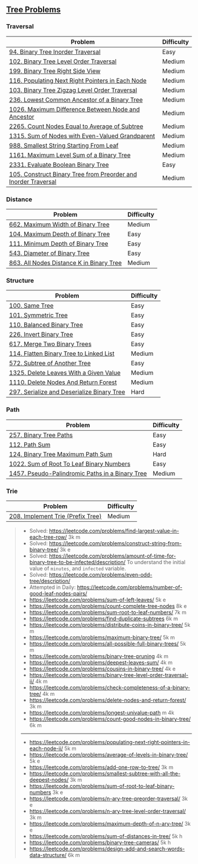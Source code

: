 ## [Tree Problems](../topics/tree.md)
### Traversal
| Problem          | Difficulty |
|------------------|------------|
|[94. Binary Tree Inorder Traversal](../leetcode/94.binary-tree-inorder-traversal.md)|Easy|
|[102. Binary Tree Level Order Traversal](../leetcode/102.binary-tree-level-order-traversal.md)|Medium|
|[199. Binary Tree Right Side View](../leetcode/199.binary-tree-right-side-view.md)|Medium|
|[116. Populating Next Right Pointers in Each Node](../leetcode/116.populating-next-right-pointers-in-each-node.md)|Medium|
|[103. Binary Tree Zigzag Level Order Traversal](../leetcode/103.binary-tree-zigzag-level-order-traversal.md)|Medium|
|[236. Lowest Common Ancestor of a Binary Tree](../leetcode/236.lowest-common-ancestor-of-a-binary-tree.md)|Medium|
|[1026. Maximum Difference Between Node and Ancestor](../leetcode/1026.maximum-difference-betwwen-node-and-ancestor.md)|Medium|
|[2265. Count Nodes Equal to Average of Subtree](../leetcode/2265.count-nodes-equal-to-average-of-subtree.md)|Medium|
|[1315. Sum of Nodes with Even-Valued Grandparent](../leetcode/1315.sum-of-nodes-with-even-valued-grandparent.md)|Medium|
|[988. Smallest String Starting From Leaf](../leetcode/988.smallest-string-starting-from-leaf.md)|Medium|
|[1161. Maximum Level Sum of a Binary Tree](../leetcode/1161.maximum-level-sum-of-a-binary-tree.md)|Medium|
|[2331. Evaluate Boolean Binary Tree](../leetcode/2331.evaluate-boolean-binary-tree.md)|Easy|
|[105. Construct Binary Tree from Preorder and Inorder Traversal](../leetcode/105.construct-binary-tree-from-preorder-and-inorder-traversal.md)|Medium|

### Distance
| Problem          | Difficulty |
|------------------|------------|
|[662. Maximum Width of Binary Tree](../leetcode/662.maximum-width-of-binary-tree.md)|Medium|
|[104. Maximum Depth of Binary Tree](../leetcode/104.maximum-depth-of-binary-tree.md)|Easy|
|[111. Minimum Depth of Binary Tree](../leetcode/111.minimum-depth-of-binary-tree.md)|Easy|
|[543. Diameter of Binary Tree](../leetcode/543.diameter-of-binary-tree.md)|Easy|
|[863. All Nodes Distance K in Binary Tree](../leetcode/863.all-nodes-distance-k-in-binary-tree.md)|Medium|

### Structure
| Problem          | Difficulty |
|------------------|------------|
|[100. Same Tree](../leetcode/100.same-tree.md)|Easy|
|[101. Symmetric Tree](../leetcode/101.symmetric-tree.md)|Easy|
|[110. Balanced Binary Tree](../leetcode/110.balanced-binary-tree.md)|Easy|
|[226. Invert Binary Tree](../leetcode/226.invert-binary-tree.md)|Easy|
|[617. Merge Two Binary Trees](../leetcode/617.merge-two-binary-trees.md)|Easy|
|[114. Flatten Binary Tree to Linked List](../leetcode/114.flatten-binary-tree-to-linked-list.md)|Medium|
|[572. Subtree of Another Tree](../leetcode/572.subtree-of-another-tree.md)|Easy|
|[1325. Delete Leaves With a Given Value](../leetcode/1325.delete-leaves-with-a-given-value.md)|Medium|
|[1110. Delete Nodes And Return Forest](../leetcode/1110.delete-nodes-and-return-forest.md)|Medium|
|[297. Serialize and Deserialize Binary Tree](../leetcode/297.serialize-and-deserialize-binary-tree.md)|Hard|

### Path
| Problem          | Difficulty |
|------------------|------------|
|[257. Binary Tree Paths](../leetcode/257.binary-tree-paths.md)|Easy|
|[112. Path Sum](../leetcode/112.path-sum.md)|Easy|
|[124. Binary Tree Maximum Path Sum](../leetcode/124.binary-tree-maximum-path-sum.md)|Hard|
|[1022. Sum of Root To Leaf Binary Numbers](../leetcode/1022.sum-of-root-to-leaf-binary-numbers.md)|Easy|
|[1457. Pseudo-Palindromic Paths in a Binary Tree](../leetcode/1457.pseudo-palindromic-paths-in-a-binary-tree.md)|Medium|

### Trie
| Problem          | Difficulty |
|------------------|------------|
|[208. Implement Trie (Prefix Tree)](../leetcode/208.implement-trie.md)|Medium|


> * Solved: https://leetcode.com/problems/find-largest-value-in-each-tree-row/ 3k m
> * Solved: https://leetcode.com/problems/construct-string-from-binary-tree/ 3k e
> * Solved: https://leetcode.com/problems/amount-of-time-for-binary-tree-to-be-infected/description/ To understand the initial value of `minutes`, and `infected` variable.
> * Solved: https://leetcode.com/problems/even-odd-tree/description/
> * Attempted in Daily: https://leetcode.com/problems/number-of-good-leaf-nodes-pairs/
> * https://leetcode.com/problems/sum-of-left-leaves/ 5k e
> * https://leetcode.com/problems/count-complete-tree-nodes 8k e
> * https://leetcode.com/problems/sum-root-to-leaf-numbers/ 7k m
> * https://leetcode.com/problems/find-duplicate-subtrees 6k m
> * https://leetcode.com/problems/distribute-coins-in-binary-tree/ 5k m
> * https://leetcode.com/problems/maximum-binary-tree/ 5k m
> * https://leetcode.com/problems/all-possible-full-binary-trees/ 5k m
> * https://leetcode.com/problems/binary-tree-pruning 4k m
> * https://leetcode.com/problems/deepest-leaves-sum/ 4k m
> * https://leetcode.com/problems/cousins-in-binary-tree/ 4k e
> * https://leetcode.com/problems/binary-tree-level-order-traversal-ii/ 4k m
> * https://leetcode.com/problems/check-completeness-of-a-binary-tree/ 4k m
> * https://leetcode.com/problems/delete-nodes-and-return-forest/ 3k m
> * https://leetcode.com/problems/longest-univalue-path m 4k
> * https://leetcode.com/problems/count-good-nodes-in-binary-tree/ 6k m
> ----
> * https://leetcode.com/problems/populating-next-right-pointers-in-each-node-ii/ 5k m
> * https://leetcode.com/problems/average-of-levels-in-binary-tree/ 5k e
> * https://leetcode.com/problems/add-one-row-to-tree/ 3k m
> * https://leetcode.com/problems/smallest-subtree-with-all-the-deepest-nodes/ 3k m
> * https://leetcode.com/problems/sum-of-root-to-leaf-binary-numbers 3k e
> * https://leetcode.com/problems/n-ary-tree-preorder-traversal/ 3k e
> * https://leetcode.com/problems/n-ary-tree-level-order-traversal/ 3k m
> * https://leetcode.com/problems/maximum-depth-of-n-ary-tree/ 3k e
> * https://leetcode.com/problems/sum-of-distances-in-tree/ 5k h
> * https://leetcode.com/problems/binary-tree-cameras/ 5k h
> * https://leetcode.com/problems/design-add-and-search-words-data-structure/ 6k m

